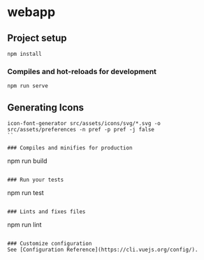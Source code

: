 # webapp

## Project setup
```
npm install
```

### Compiles and hot-reloads for development
```
npm run serve
```

## Generating Icons
```
icon-font-generator src/assets/icons/svg/*.svg -o src/assets/preferences -n pref -p pref -j false
``

### Compiles and minifies for production
```
npm run build
```

### Run your tests
```
npm run test
```

### Lints and fixes files
```
npm run lint
```

### Customize configuration
See [Configuration Reference](https://cli.vuejs.org/config/).